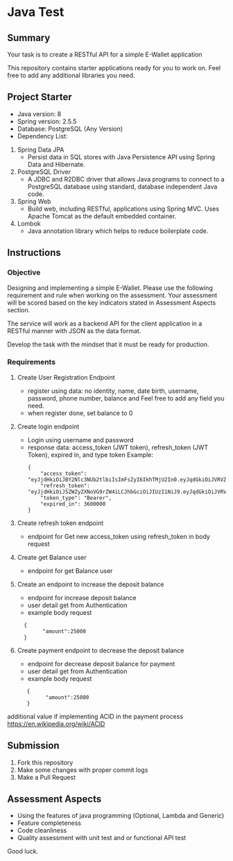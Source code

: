 # Java Test
## Summary

Your task is to create a RESTful API for a simple E-Wallet application

This repository contains starter applications ready for you to work on. Feel free to add any additional libraries you need.

## Project Starter

* Java version: 8 
* Spring version: 2.5.5
* Database: PostgreSQL (Any Version)
* Dependency List:
1. Spring Data JPA
	* Persist data in SQL stores with Java Persistence API using Spring Data and Hibernate.
2. PostgreSQL Driver 
	* A JDBC and R2DBC driver that allows Java programs to connect to a PostgreSQL database using standard, database independent Java code.
3. Spring Web
	* Build web, including RESTful, applications using Spring MVC. Uses Apache Tomcat as the default embedded container.
4. Lombok
	* Java annotation library which helps to reduce boilerplate code.

## Instructions

### Objective

Designing and implementing a simple E-Wallet.
Please use the following requirement and rule when working on the assessment.
Your assessment will be scored based on the key indicators stated in Assessment Aspects section.

The service will work as a backend API for the client application in a RESTful manner with JSON as the data format.

Develop the task with the mindset that it must be ready for production. 

### Requirements


1. Create User Registration Endpoint
	- register using data: no identity, name, date birth, username, password, phone number, balance and  Feel free to add any field you need.
	- when register done, set balance to 0
2. Create login endpoint
	- Login using username and password
	- response data: access_token (JWT token), refresh_token (JWT Token), expired in, and type token
	  Example:
	  ```
	  {
		  "access_token": "eyJjdHkiOiJBY2Nlc3NUb2tlbiIsImFsZyI6IkhTMjU2In0.eyJqdGkiOiJVRVZTVkVGTlNVNUJMVEV5Tnk0d0xqQXVNUT09IiwiZXhwIjoxNjMzMDc5NTY3LCJpYXQiOjE2MzMwNzU5Njd9.yqBRylsSm09CTm0NRRnbkYPu1wfxWDZHiOLlS7QtJEw",
		  "refresh_token": "eyJjdHkiOiJSZWZyZXNoVG9rZW4iLCJhbGciOiJIUzI1NiJ9.eyJqdGkiOiJVRVZTVkVGTlNVNUJMVEV5Tnk0d0xqQXVNUT09IiwiZXhwIjoxNjMzMTYyMzY3LCJpYXQiOjE2MzMwNzU5Njd9.jwFu2BCWkWGcTR9XCyQL2ufVf9gnR0Nv1e_lSc118yE",
		  "token_type": "Bearer",
		  "expired_in": 3600000
	  }
   	  ```
3. Create refresh token endpoint
	- endpoint for Get new access_token using refresh_token in body request
	
4. Create get Balance user
   - endpoint for get Balance user
	
5. Create an endpoint to increase the deposit balance
	- endpoint for increase deposit balance
	- user detail get from Authentication
	- example body request
	```
	  {
	  		"amount":25000
	  }
   ```
6. Create payment endpoint to decrease the deposit balance
	- endpoint for decrease deposit balance for payment
	- user detail get from Authentication
	- example body request
   ```
	  {
	  		"amount":25000
	  }
     ```
additional value if implementing ACID in the payment process
https://en.wikipedia.org/wiki/ACID

## Submission

1. Fork this repository
2. Make some changes with proper commit logs
3. Make a Pull Request 

## Assessment Aspects

* Using the features of java programming (Optional, Lambda and Generic)
* Feature completeness
* Code cleanliness
* Quality assessment with unit test and or functional API test

Good luck.